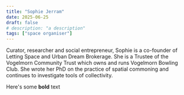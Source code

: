 ```yaml
---
title: "Sophie Jerram"
date: 2025-06-25
draft: false
# description: "a description"
tags: ["space organiser"]
---
```


Curator, researcher and social entrepreneur, Sophie is a co-founder of Letting Space and Urban Dream Brokerage. She is a Trustee of the Vogelmorn Community Trust which owns and runs Vogelmorn Bowling Club. She wrote her PhD on the practice of spatial commoning and continues to investigate tools of collectivity.



Here's some **bold** text
